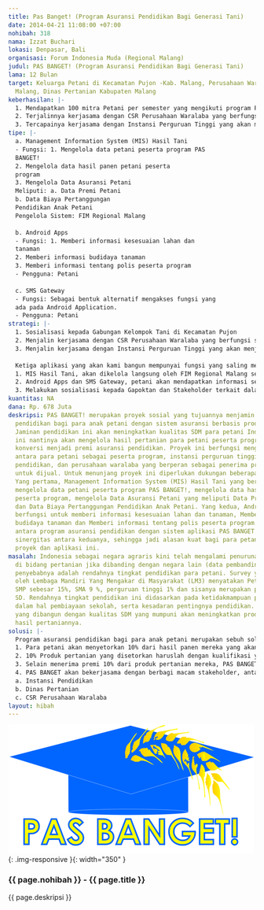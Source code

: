 ```yaml
---
title: Pas Banget! (Program Asuransi Pendidikan Bagi Generasi Tani)
date: 2014-04-21 11:08:00 +07:00
nohibah: 318
nama: Izzat Buchari
lokasi: Denpasar, Bali
organisasi: Forum Indonesia Muda (Regional Malang)
judul: PAS BANGET! (Program Asuransi Pendidikan Bagi Generasi Tani)
lama: 12 Bulan
target: Keluarga Petani di Kecamatan Pujon -Kab. Malang, Perusahaan Waralaba di Kabupaten
  Malang, Dinas Pertanian Kabupaten Malang
keberhasilan: |-
  1. Mendapatkan 100 mitra Petani per semester yang mengikuti program PAS BANGET!
  2. Terjalinnya kerjasama dengan CSR Perusahaan Waralaba yang berfungsi sebagai pasar bagi petani peserta program PAS BANGET!
  3. Tercapainya kerjasama dengan Instansi Perguruan Tinggi yang akan menjamin kuliah anak peserta program PAS BANGET!
tipe: |-
  a. Management Information System (MIS) Hasil Tani
  - Fungsi: 1. Mengelola data petani peserta program PAS
  BANGET!
  2. Mengelola data hasil panen petani peserta
  program
  3. Mengelola Data Asuransi Petani
  Meliputi: a. Data Premi Petani
  b. Data Biaya Pertanggungan
  Pendidikan Anak Petani
  Pengelola Sistem: FIM Regional Malang

  b. Android Apps
  - Fungsi: 1. Memberi informasi kesesuaian lahan dan
  tanaman
  2. Memberi informasi budidaya tanaman
  3. Memberi informasi tentang polis peserta program
  - Pengguna: Petani

  c. SMS Gateway
  - Fungsi: Sebagai bentuk alternatif mengakses fungsi yang
  ada pada Android Application.
  - Pengguna: Petani
strategi: |-
  1. Sosialisasi kepada Gabungan Kelompok Tani di Kecamatan Pujon
  2. Menjalin kerjasama dengan CSR Perusahaan Waralaba yang berfungsi sebagai pasar bagi petani peserta program PAS BANGET!
  3. Menjalin kerjasama dengan Instansi Perguruan Tinggi yang akan menjamin kuliah anak peserta program PAS BANGET!

  Ketiga aplikasi yang akan kami bangun mempunyai fungsi yang saling mendukung.
  1. MIS Hasil Tani, akan dikelola langsung oleh FIM Regional Malang selaku pemilik Proyek ini. Aplikasi MIS Hasil Tani akan terus diperbaharui datanya setiap para peserta program menyetorkan hasil tani-nya. Kemudian data hasil olahan MIS Hasil Tani ini akan digunakan oleh CSR Perusahaan dan Instansi Pendidikan untuk memproses penjualan hasil tani dan dana pendidikan untuk peserta program.
  2. Android Apps dan SMS Gateway, petani akan mendapatkan informasi secara berkala setiap pekan terkait informasi budidaya tanaman dan juga informasi tentang polis asuransi mereka yang telah masuk.
  3. Melakukan sosialisasi kepada Gapoktan dan Stakeholder terkait dalam penggunaan dan cara kerja program PAS BANGET! ini.
kuantitas: NA
dana: Rp. 678 Juta
deskripsi: PAS BANGET! merupakan proyek sosial yang tujuannya menjamin keberlangsungan
  pendidikan bagi para anak petani dengan sistem asuransi berbasis produk pertanian.
  Jaminan pendidikan ini akan meningkatkan kualitas SDM para petani Indonesia. Program
  ini nantinya akan mengelola hasil pertanian para petani peserta program untuk di
  konversi menjadi premi asuransi pendidikan. Proyek ini berfungsi mengintegrasikan
  antara para petani sebagai peserta program, instansi perguruan tinggi sebagai penyedia
  pendidikan, dan perusahaan waralaba yang berperan sebagai penerima produk pertanian
  untuk dijual. Untuk menunjang proyek ini diperlukan dukungan beberapa aplikasi.
  Yang pertama, Management Information System (MIS) Hasil Tani yang berfungsi untuk
  mengelola data petani peserta program PAS BANGET!, mengelola data hasil panen petani
  peserta program, mengelola Data Asuransi Petani yang meliputi Data Premi Petani
  dan Data Biaya Pertanggungan Pendidikan Anak Petani. Yang kedua, Android Apps yang
  berfungsi untuk memberi informasi kesesuaian lahan dan tanaman, Memberi informasi
  budidaya tanaman dan Memberi informasi tentang polis peserta program. Memadukan
  antara program asuransi pendidikan dengan sistem aplikasi PAS BANGET! akan memunculkan
  sinergitas antara keduanya, sehingga jadi alasan kuat bagi para petani untuk memanfaatkan
  proyek dan aplikasi ini.
masalah: Indonesia sebagai negara agraris kini telah mengalami penurunan produktifitas
  di bidang pertanian jika dibanding dengan negara lain (data pembanding). Salah satu
  penyebabnya adalah rendahnya tingkat pendidikan para petani. Survey yang dilakukan
  oleh Lembaga Mandiri Yang Mengakar di Masyarakat (LM3) menyatakan Petani yang lulusan
  SMP sebesar 15%, SMA 9 %, perguruan tinggi 1% dan sisanya merupakan petani lulusan
  SD. Rendahnya tingkat pendidikan ini didasarkan pada ketidakmampuan para petani
  dalam hal pembiayaan sekolah, serta kesadaran pentingnya pendidikan. Sektor pertanian
  yang dibangun dengan kualitas SDM yang mumpuni akan meningkatkan produktifitas dari
  hasil pertaniannya.
solusi: |-
  Program asuransi pendidikan bagi para anak petani merupakan sebuh solusi yang coba kami tawarkan. Rincian program ini sebagai berikut :
  1. Para petani akan menyetorkan 10% dari hasil panen mereka yang akan dijadikan sebagai premi asuransi
  2. 10% Produk pertanian yang disetorkan haruslah dengan kualifikasi yang memadai dari segi kualitas, sehingga para petani akan berusaha meningkatkan kualitas panen dengan bantuan dari tim PAS BANGET!
  3. Selain menerima premi 10% dari produk pertanian mereka, PAS BANGET! akan membantu dalam pemasaran produk pertanian dengan bekerja sama kepada para supplier Supermarket, sehingga rantai distribusi bisa dipotong dan meningkatkan harga jual produk.
  4. PAS BANGET akan bekerjasama dengan berbagi macam stakeholder, antara lain:
  a. Instansi Pendidikan
  b. Dinas Pertanian
  c. CSR Perusahaan Waralaba
layout: hibah
---
```


![318](/static/img/hibahcms/318.png){: .img-responsive }{: width="350" }

### {{ page.nohibah }} - {{ page.title }}

{{ page.deskripsi }}
